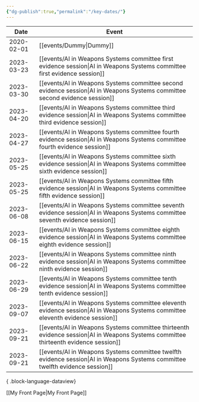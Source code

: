 ```yaml
---
{"dg-publish":true,"permalink":"/key-dates/"}
---
```


| Date       | Event                                                                                                                                                                 |
| ---------- | --------------------------------------------------------------------------------------------------------------------------------------------------------------------- |
| 2020-02-01 | <span class="more-text">[[events/Dummy\|Dummy]]</span>                                                                                                             |
| 2023-03-23 | <span class="more-text">[[events/AI in Weapons Systems committee first evidence session\|AI in Weapons Systems committee first evidence session]]</span>           |
| 2023-03-30 | <span class="more-text">[[events/AI in Weapons Systems committee second evidence session\|AI in Weapons Systems committee second evidence session]]</span>         |
| 2023-04-20 | <span class="more-text">[[events/AI in Weapons Systems committee third evidence session\|AI in Weapons Systems committee third evidence session]]</span>           |
| 2023-04-27 | <span class="more-text">[[events/AI in Weapons Systems committee fourth evidence session\|AI in Weapons Systems committee fourth evidence session]]</span>         |
| 2023-05-25 | <span class="more-text">[[events/AI in Weapons Systems committee sixth evidence session\|AI in Weapons Systems committee sixth evidence session]]</span>           |
| 2023-05-25 | <span class="more-text">[[events/AI in Weapons Systems committee fifth evidence session\|AI in Weapons Systems committee fifth evidence session]]</span>           |
| 2023-06-08 | <span class="more-text">[[events/AI in Weapons Systems committee seventh evidence session\|AI in Weapons Systems committee seventh evidence session]]</span>       |
| 2023-06-15 | <span class="more-text">[[events/AI in Weapons Systems committee eighth evidence session\|AI in Weapons Systems committee eighth evidence session]]</span>         |
| 2023-06-22 | <span class="more-text">[[events/AI in Weapons Systems committee ninth evidence session\|AI in Weapons Systems committee ninth evidence session]]</span>           |
| 2023-06-29 | <span class="more-text">[[events/AI in Weapons Systems committee tenth evidence session\|AI in Weapons Systems committee tenth evidence session]]</span>           |
| 2023-09-07 | <span class="more-text">[[events/AI in Weapons Systems committee eleventh evidence session\|AI in Weapons Systems committee eleventh evidence session]]</span>     |
| 2023-09-21 | <span class="more-text">[[events/AI in Weapons Systems committee thirteenth evidence session\|AI in Weapons Systems committee thirteenth evidence session]]</span> |
| 2023-09-21 | <span class="more-text">[[events/AI in Weapons Systems committee twelfth evidence session\|AI in Weapons Systems committee twelfth evidence session]]</span>       |

{ .block-language-dataview}

[[My Front Page\|My Front Page]]